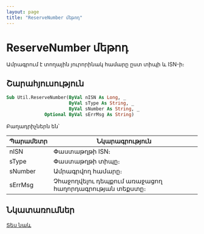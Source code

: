 ```yaml
---
layout: page
title: "ReserveNumber մեթոդ"
---
```


# ReserveNumber մեթոդ

Ամրագրում է տողային յուրորինակ համարը ըստ տիպի և ISN-ի։

## Շարահյուսություն

```vb
Sub Util.ReserveNumber(ByVal nISN As Long, _
                       ByVal sType As String, _
                       ByVal sNumber As String, _
              Optional ByVal sErrMsg As String)
```

Բաղադրիչներն են՝

| Պարամետր | Նկարագրություն |
|--|--|
| nISN | Փաստաթղթի ISN։ |
| sType | Փաստաթղթի տիպը։ |
| sNumber | Ամրագրվող համարը։ |
| sErrMsg | Չհաջողվելու դեպքում առաջացող հաղորդագրության տեքստը։ |

## Նկատառումներ 

[Տես նաև](../../functions.html)
